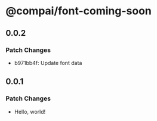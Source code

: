 # @compai/font-coming-soon

## 0.0.2

### Patch Changes

- b971bb4f: Update font data

## 0.0.1

### Patch Changes

- Hello, world!
